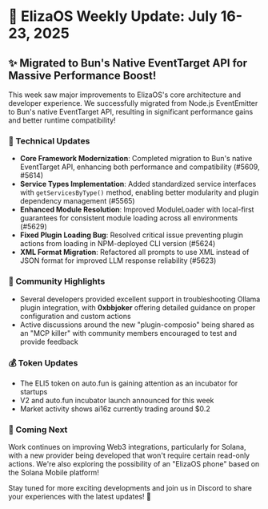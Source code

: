 # 🚀 ElizaOS Weekly Update: July 16-23, 2025

## ✨ Migrated to Bun's Native EventTarget API for Massive Performance Boost!

This week saw major improvements to ElizaOS's core architecture and developer experience. We successfully migrated from Node.js EventEmitter to Bun's native EventTarget API, resulting in significant performance gains and better runtime compatibility!

### 🔧 Technical Updates
* **Core Framework Modernization**: Completed migration to Bun's native EventTarget API, enhancing both performance and compatibility (#5609, #5614)
* **Service Types Implementation**: Added standardized service interfaces with `getServicesByType()` method, enabling better modularity and plugin dependency management (#5565)
* **Enhanced Module Resolution**: Improved ModuleLoader with local-first guarantees for consistent module loading across all environments (#5629)
* **Fixed Plugin Loading Bug**: Resolved critical issue preventing plugin actions from loading in NPM-deployed CLI version (#5624)
* **XML Format Migration**: Refactored all prompts to use XML instead of JSON format for improved LLM response reliability (#5623)

### 👥 Community Highlights
* Several developers provided excellent support in troubleshooting Ollama plugin integration, with **0xbbjoker** offering detailed guidance on proper configuration and custom actions
* Active discussions around the new "plugin-composio" being shared as an "MCP killer" with community members encouraged to test and provide feedback

### 💰 Token Updates
* The ELI5 token on auto.fun is gaining attention as an incubator for startups
* V2 and auto.fun incubator launch announced for this week
* Market activity shows ai16z currently trading around $0.2

### 🔮 Coming Next
Work continues on improving Web3 integrations, particularly for Solana, with a new provider being developed that won't require certain read-only actions. We're also exploring the possibility of an "ElizaOS phone" based on the Solana Mobile platform!

Stay tuned for more exciting developments and join us in Discord to share your experiences with the latest updates! 🌟